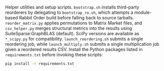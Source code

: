 Helper utilities and setup scripts. `bootstrap.sh` installs third-party
reorderers by delegating to `bootstrap_ro.sh`, which attempts a module-based
Rabbit Order build before falling back to source tarballs. `reorder_matrix.py`
applies permutations to Matrix Market files, and `csv_helper.py` merges structural metrics into the results using
SuiteSparse:GraphBLAS (default). SciPy versions are available as `*_scipy.py`
for compatibility. `launch_reordering.sh` submits a single reordering
job, while `launch_multiply.sh` submits a single multiplication job given a
reordered results CSV. Install the Python packages listed in
`requirements.txt` before invoking these scripts:

```bash
pip install -r requirements.txt
```
